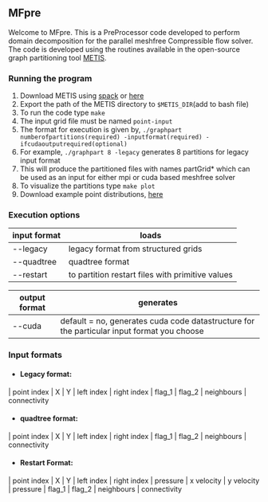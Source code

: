 ## MFpre

Welcome to MFpre. This is a PreProcessor code developed to perform domain decomposition for the parallel meshfree Compressible flow solver. The code is developed using the routines available in the open-source graph partitioning tool [METIS](http://glaros.dtc.umn.edu/gkhome/metis/metis/overview).

### Running the program

1. Download METIS using [spack](https://spack.io/) or [here](http://glaros.dtc.umn.edu/gkhome/metis/metis/download)
2. Export the path of the METIS directory to `$METIS_DIR`(add to bash file)
3. To run the code type `make`
4. The input grid file must be named `point-input`
5. The format for execution is given by, `./graphpart numberofpartitions(required) -inputformat(required) -ifcudaoutputrequired(optional)`
6. For example, `./graphpart 8 -legacy` generates 8 partitions for legacy input format
7. This will produce the partitioned files with names partGrid* which can be used as an input for either mpi or cuda based meshfree solver
8. To visualize the partitions type `make plot`
9. Download example point distributions, [here](https://bitbucket.org/srikanthcs05/mfcfd/downloads/) 

### Execution options

| input format | loads |
| ------ | ------ |
| --legacy | legacy format from structured grids |
| --quadtree | quadtree format |
| --restart | to partition restart files with primitive values |

| output format | generates |
| ------ | ------ |
| --cuda | default = no, generates cuda code datastructure for the particular input format you choose |

### Input formats

  * #### Legacy format:
  | point index | X | Y | left index | right index | flag_1 | flag_2 | neighbours | connectivity

  * #### quadtree format:
  | point index | X | Y | left index | right index | flag_1 | flag_2 | neighbours | connectivity

  * #### Restart Format:
  | point index | X | Y | left index | right index | pressure | x velocity | y velocity | pressure | flag_1 | flag_2 | neighbours | connectivity
